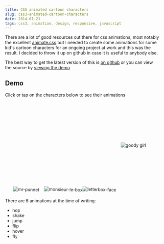 ```yaml
---
title: CSS animated cartoon characters
slug: css3-animated-cartoon-characters
date: 2014-01-21
tags: css3, animation, design, responsive, javascript
---
```


There are a lot of good resources out there for css animations, most notably the excellent [animate.css][3] but I needed to create some animations for some kid's cartoon characters for an ongoing project at work and this was the result. I decided to throw it up on github in case it is useful to anybody else.

The best way to get the latest version of this is [on github][1] or you can view the source by [viewing the demo][2]

## Demo

Click or tap on the characters below to see their animations

<p id="stage">
    <img id="mr-punnet" class="animate hop click-shake" src="http://www.lendmeyourear.net/media/mr-punnet.png" alt="mr-punnet" />
    <img id="monsieur-le-box" class="animate hop click-jump" src="http://www.lendmeyourear.net/media/monsieur-le-box.png" alt="monsieur-le-box" />
    <img id="letterbox-face" class="animate hop click-flip" src="http://www.lendmeyourear.net/media/letterbox-face.png" alt="letterbox-face" />
    <img id="goody-girl" class="animate hover click-fly" src="http://www.lendmeyourear.net/media/goody-girl.png" alt="goody girl" />
</p>


There are 6 animations at the time of writing:

*   hop
*   shake
*   jump
*   flip
*   hover
*   fly

<style>
#stage {
    position: relative;
    overflow: hidden;
    width: 100%;
    height: 300px;
    margin: 0 auto;
}
.animate {
    position: absolute;
    cursor: pointer;
}

#goody-girl {
    left: 75%;
    bottom: 50%;
}

#monsieur-le-box {
    left: 25%;
    bottom: 2%;
}

#letterbox-face {
    left: 50%;
    bottom: 2%;
}

#mr-punnet {
    left: 5%;
    bottom: 2%;
}

.hop {
    -webkit-animation: hop 1s infinite normal linear;
            animation: hop 1s infinite normal linear;
}

.shake {
    -webkit-animation: shake 0.1s 3 normal linear;
            animation: shake 0.1s 3 normal linear;
}

.jump {
    -webkit-animation: jump 1s 1 normal linear;
            animation: jump 1s 1 normal linear;
}

.flip {
    -webkit-animation: flip 1s 1 normal ease-in-out;
            animation: flip 1s 1 normal ease-in-out;
}

.hover {
    -webkit-animation: hover 1s infinite  normal ease-in-out;
            animation: hover 1s infinite  normal ease-in-out;
}

.fly {
    -webkit-animation: fly 2s 1 normal ease-in-out;
            animation: fly 2s 1 normal ease-in-out;
}

@-webkit-keyframes hop {
    0% {
        -webkit-transform: translate(0%, 0%) rotate(0deg);
                transform: translate(0%, 0%) rotate(0deg);
    }
    25% {
        -webkit-transform: translate(4%, 4%) rotate(5deg);
                transform: translate(4%, 4%) rotate(5deg);
    }
    50% {
        -webkit-transform: translate(0%, 0%) rotate(0deg);
                transform: translate(0%, 0%) rotate(0deg);
    }
    75% {
        -webkit-transform: translate(-4%, 4%) rotate(-5deg);
                transform: translate(-4%, 4%) rotate(-5deg);
    }
    100% {
        -webkit-transform: translate(0%, 0%) rotate(0deg);
                transform: translate(0%, 0%) rotate(0deg);
    }
}

@-webkit-keyframes shake {
    0%, 50%, 100% {
        -webkit-transform: translate(0%, 0%);
                transform: translate(0%, 0%);
    }
    25% {
        -webkit-transform: translate(5%, 0%);
                transform: translate(5%, 0%);
    }
    75% {
        -webkit-transform: translate(-5%, 0%);
                transform: translate(-5%, 0%);
    }
}

@-webkit-keyframes jump {
    0% {
        -webkit-transform: translate(0%, 0%);
                transform: translate(0%, 0%);
    }
    5% {
        -webkit-transform: translate(0%, 5%);
                transform: translate(0%, 5%);
    }
    10% {
        -webkit-transform: translate(0%, 0%);
                transform: translate(0%, 0%);
    }
    25% {
        -webkit-transform: translate(0%, -90%);
                transform: translate(0%, -90%);
    }
    50% {
        -webkit-transform: translate(0%, -100%);
                transform: translate(0%, -100%);
    }
    75% {
        -webkit-transform: translate(0%, -90%);
                transform: translate(0%, -90%);
    }
    90% {
        -webkit-transform: translate(0%, 0%);
                transform: translate(0%, 0%);
    }
    95% {
        -webkit-transform: translate(0%, 5%);
                transform: translate(0%, 5%);
    }
    100% {
        -webkit-transform: translate(0%, 0%);
                transform: translate(0%, 0%);
    }
}

@-webkit-keyframes flip {
    0% {
        -webkit-transform: translate(0%, 0%);
                transform: translate(0%, 0%);
    }
    5% {
        -webkit-transform: translate(0%, 5%);
                transform: translate(0%, 5%);
    }
    10% {
        -webkit-transform: translate(0%, 0%);
                transform: translate(0%, 0%);
    }
    25% {
        -webkit-transform: translate(0%, -90%) rotate(0deg);
                transform: translate(0%, -90%) rotate(0deg);
    }
    50% {
        -webkit-transform: translate(0%, -100%) rotate(360deg);
                transform: translate(0%, -100%) rotate(360deg);
    }
    75% {
        -webkit-transform: translate(0%, -90%);
                transform: translate(0%, -90%);
    }
    90% {
        -webkit-transform: translate(0%, 0%);
                transform: translate(0%, 0%);
    }
    95% {
        -webkit-transform: translate(0%, 5%);
                transform: translate(0%, 5%);
    }
    100% {
        -webkit-transform: translate(0%, 0%);
                transform: translate(0%, 0%);
    }
}

@-webkit-keyframes hover {
    0%, 100% {
        -webkit-transform: translate(0%, 0%);
                transform: translate(0%, 0%);
    }
    50% {
        -webkit-transform: translate(0%, 10%);
                transform: translate(0%, 10%);
    }
}

@-webkit-keyframes fly {
    0% {
        -webkit-transform: translate(0%, 0%);
                transform: translate(0%, 0%);
    }
    50% {
        -webkit-transform: translate(-200%, 0%);
                transform: translate(-200%, 0%);
    }
    55% {
        -webkit-transform: translate(-200%, 0%);
                transform: translate(-200%, 0%);
        -webkit-transform: rotatey(180deg);
                transform: rotatey(180deg);
        -webkit-transform-origin: -50% 0%;
                transform-origin: -50% 0%;
    }
    95% {
        -webkit-transform: translate(0%, 0%);
                transform: translate(0%, 0%);
        -webkit-transform: rotatey(180deg);
                transform: rotatey(180deg);
    }
    100% {
        -webkit-transform: translate(0%, 0%);
                transform: translate(0%, 0%);
    }
}
</style>

<script src="https://code.jquery.com/jquery-2.2.4.min.js"></script>

<script>
    var shake = jQuery(".click-shake");
    shake.click(function () {
        jQuery(this).addClass('shake');
        jQuery(this).one('webkitAnimationEnd oanimationend msAnimationEnd animationend',
            function(e) {
                jQuery(this).removeClass('shake');
            });
    });

    var hover = jQuery(".click-fly");
    hover.click(function () {
        jQuery(this).addClass('fly');
        jQuery(this).one('webkitAnimationEnd oanimationend msAnimationEnd animationend',
            function(e) {
                jQuery(this).removeClass('fly');
            });
    });

    var hop = jQuery(".click-jump");
    hop.click(function () {
        jQuery(this).addClass('jump');
        jQuery(this).one('webkitAnimationEnd oanimationend msAnimationEnd animationend',
            function(e) {
                jQuery(this).removeClass('jump');
            });
    });

    var hopflip = jQuery(".click-flip");
    hopflip.click(function () {
        jQuery(this).addClass('flip');
        jQuery(this).one('webkitAnimationEnd oanimationend msAnimationEnd animationend',
            function(e) {
                jQuery(this).removeClass('flip');
            });
    });
</script>

[1]: https://github.com/leejordan/cartoon
[2]: http://lendmeyourear.net/bits/animations
[3]: http://daneden.github.io/animate.css/
